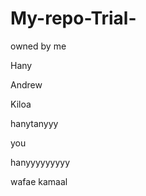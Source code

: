 
# My-repo-Trial-
owned by me

Hany 

Andrew 

Kiloa

hanytanyyy


you  

hanyyyyyyyyy


wafae 
kamaal 
